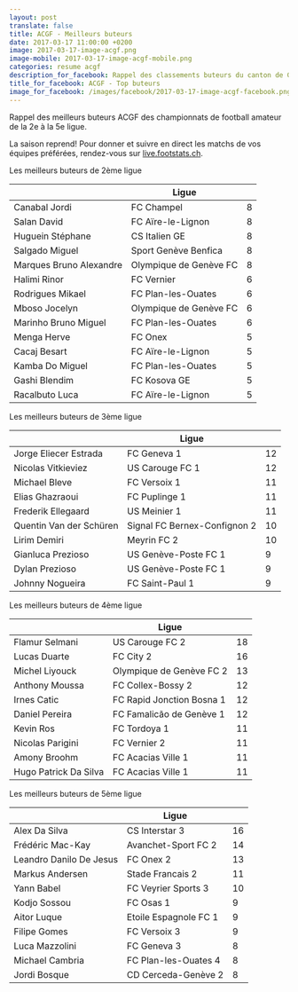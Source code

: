 ```yaml
---
layout: post
translate: false
title: ACGF - Meilleurs buteurs
date: 2017-03-17 11:00:00 +0200
image: 2017-03-17-image-acgf.png
image-mobile: 2017-03-17-image-acgf-mobile.png
categories: resume acgf
description_for_facebook: Rappel des classements buteurs du canton de Genève.
title_for_facebook: ACGF - Top buteurs
image_for_facebook: /images/facebook/2017-03-17-image-acgf-facebook.png
---
```

<p>Rappel des meilleurs buteurs ACGF des championnats de football amateur de la 2e à la 5e ligue.</p>
<p>La saison reprend! Pour donner et suivre en direct les matchs de vos équipes préférées, rendez-vous sur <a href='http://live.footstats.ch'>live.footstats.ch</a>.</p>

<p>Les meilleurs buteurs de 2ème ligue</p><table class="table"><thead><tr><th><i class="fa fa-male"></i></th><th>Ligue</th><th><i class="fa fa-futbol-o"></i></th></tr></thead><tbody><tr><td>Canabal Jordi</td><td>FC Champel</td><td>8</td></tr><tr><td>Salan David</td><td>FC Aïre-le-Lignon</td><td>8</td></tr><tr><td>Huguein Stéphane</td><td>CS Italien GE</td><td>8</td></tr><tr><td>Salgado Miguel</td><td>Sport Genève Benfica</td><td>8</td></tr><tr><td>Marques Bruno Alexandre</td><td>Olympique de Genève FC</td><td>8</td></tr><tr><td>Halimi Rinor</td><td>FC Vernier</td><td>6</td></tr><tr><td>Rodrigues Mikael</td><td>FC Plan-les-Ouates</td><td>6</td></tr><tr><td>Mboso Jocelyn</td><td>Olympique de Genève FC</td><td>6</td></tr><tr><td>Marinho Bruno Miguel</td><td>FC Plan-les-Ouates</td><td>6</td></tr><tr><td>Menga Herve</td><td>FC Onex</td><td>5</td></tr><tr><td>Cacaj Besart</td><td>FC Aïre-le-Lignon</td><td>5</td></tr><tr><td>Kamba Do Miguel</td><td>FC Plan-les-Ouates</td><td>5</td></tr><tr><td>Gashi Blendim</td><td>FC Kosova GE</td><td>5</td></tr><tr><td>Racalbuto Luca</td><td>FC Aïre-le-Lignon</td><td>5</td></tr></tbody></table><p>Les meilleurs buteurs de 3ème ligue</p><table class="table"><thead><tr><th><i class="fa fa-male"></i></th><th>Ligue</th><th><i class="fa fa-futbol-o"></i></th></tr></thead><tbody><tr><td>Jorge Eliecer Estrada</td><td>FC Geneva 1</td><td>12</td></tr><tr><td>Nicolas Vitkieviez</td><td>US Carouge FC 1</td><td>12</td></tr><tr><td>Michael Bleve</td><td>FC Versoix 1</td><td>11</td></tr><tr><td>Elias Ghazraoui</td><td>FC Puplinge 1</td><td>11</td></tr><tr><td>Frederik Ellegaard</td><td>US Meinier 1</td><td>11</td></tr><tr><td>Quentin Van der Schüren</td><td>Signal FC Bernex-Confignon 2</td><td>10</td></tr><tr><td>Lirim Demiri</td><td>Meyrin FC 2</td><td>10</td></tr><tr><td>Gianluca Prezioso</td><td>US Genève-Poste FC 1</td><td>9</td></tr><tr><td>Dylan Prezioso</td><td>US Genève-Poste FC 1</td><td>9</td></tr><tr><td>Johnny Nogueira</td><td>FC Saint-Paul 1</td><td>9</td></tr></tbody></table><p>Les meilleurs buteurs de 4ème ligue</p><table class="table"><thead><tr><th><i class="fa fa-male"></i></th><th>Ligue</th><th><i class="fa fa-futbol-o"></i></th></tr></thead><tbody><tr><td>Flamur Selmani</td><td>US Carouge FC 2</td><td>18</td></tr><tr><td>Lucas Duarte</td><td>FC City 2</td><td>16</td></tr><tr><td>Michel Liyouck</td><td>Olympique de Genève FC 2</td><td>13</td></tr><tr><td>Anthony Moussa</td><td>FC Collex-Bossy 2</td><td>12</td></tr><tr><td>Irnes Catic</td><td>FC Rapid Jonction Bosna 1</td><td>12</td></tr><tr><td>Daniel Pereira</td><td>FC Famalicão de Genève 1</td><td>12</td></tr><tr><td>Kevin Ros</td><td>FC Tordoya 1</td><td>11</td></tr><tr><td>Nicolas Parigini</td><td>FC Vernier 2</td><td>11</td></tr><tr><td>Amony Broohm</td><td>FC Acacias Ville 1</td><td>11</td></tr><tr><td>Hugo Patrick Da Silva</td><td>FC Acacias Ville 1</td><td>11</td></tr></tbody></table><p>Les meilleurs buteurs de 5ème ligue</p><table class="table"><thead><tr><th><i class="fa fa-male"></i></th><th>Ligue</th><th><i class="fa fa-futbol-o"></i></th></tr></thead><tbody><tr><td>Alex Da Silva</td><td>CS Interstar  3</td><td>16</td></tr><tr><td>Frédéric Mac-Kay</td><td>Avanchet-Sport FC 2</td><td>14</td></tr><tr><td>Leandro Danilo De Jesus</td><td>FC Onex 2</td><td>13</td></tr><tr><td>Markus Andersen</td><td>Stade Francais 2</td><td>11</td></tr><tr><td>Yann Babel</td><td>FC Veyrier Sports 3</td><td>10</td></tr><tr><td>Kodjo Sossou</td><td>FC Osas 1</td><td>9</td></tr><tr><td>Aitor Luque</td><td>Etoile Espagnole FC 1</td><td>9</td></tr><tr><td>Filipe Gomes</td><td>FC Versoix 3</td><td>9</td></tr><tr><td>Luca Mazzolini</td><td>FC Geneva 3</td><td>8</td></tr><tr><td>Michael Cambria</td><td>FC Plan-les-Ouates 4</td><td>8</td></tr><tr><td>Jordi Bosque</td><td>CD Cerceda-Genève 2</td><td>8</td></tr></tbody></table>